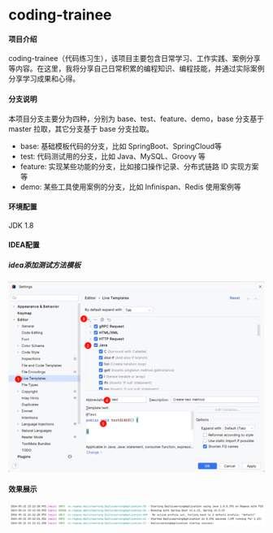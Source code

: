 # coding-trainee

#### 项目介绍
coding-trainee（代码练习生），该项目主要包含日常学习、工作实践、案例分享等内容。在这里，我将分享自己日常积累的编程知识、编程技能，并通过实际案例分享学习成果和心得。

#### 分支说明

本项目分支主要分为四种，分别为 base、test、feature、demo，base 分支基于 master 拉取，其它分支基于 base 分支拉取。
- base: 基础模板代码的分支，比如 SpringBoot、SpringCloud等
- test: 代码测试用的分支，比如 Java、MySQL、Groovy 等
- feature: 实现某些功能的分支，比如接口操作记录、分布式链路 ID 实现方案等
- demo: 某些工具使用案例的分支，比如 Infinispan、Redis 使用案例等

#### 环境配置

JDK 1.8

#### IDEA配置

##### idea添加测试方法模板

![CreateTestMethodTemplate.png](imgs/CreateTestMethodTemplate.png)

#### 效果展示

![ColorLog.png](imgs/ColorLog.png)